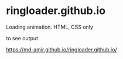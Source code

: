 # ringloader.github.io
Loading animation. HTML, CSS only

to see output

https://md-amir.github.io/ringloader.github.io/

